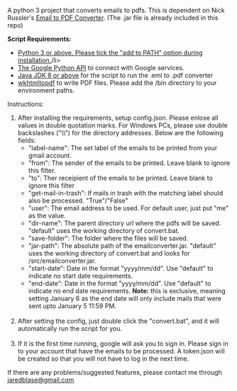 A python 3 project that converts emails to pdfs.
This is dependent on Nick Russler's <a href='https://github.com/nickrussler/email-to-pdf-converter'>Email to PDF Converter</a>. (The .jar file is already included in this repo)

<b>Script Requirements:</b>
<ul>
	<li><a href='https://www.python.org/downloads/'>Python 3 or above. Please tick the "add to PATH" option during installation.</a>/li>
	<li><a href='https://developers.google.com/docs/api/quickstart/python'>The Google Python API</a> to connect with Google services.</li>
	<li><a href='https://www.oracle.com/ph/java/technologies/javase-downloads.html'>Java JDK 8 or above</a> for the script to run the .eml to .pdf converter</li>
	<li><a href='https://wkhtmltopdf.org/downloads.html'>wkhtmltopdf</a> to write PDF files. Please add the /bin directory to your environment paths.</li>
</ul>

Instructions:
<ol>
	<li>
		After installing the requirements, setup config.json. Please enlose all values in double quotation marks. For Windows PCs, please use double backslashes ("\\") for the directory addresses. Below are the following fields:
		<ul>
			<li>"label-name": The set label of the emails to be printed from your gmail account.</li>
			<li>"from": The sender of the emails to be printed. Leave blank to ignore this filter.</li>
			<li>"to": Ther receipient of the emails to be printed. Leave blank to ignore this filter</li>
			<li>"get-mail-in-trash": If mails in trash with the matching label should also be processed. "True"/"False"</li>
			<li>"user": The email address to be used. For default user, just put "me" as the value.</li>
			<li>"dir-name": The parent directory url where the pdfs will be saved. "default" uses the working directory of convert.bat.</li>
			<li>"save-folder": The folder where the files will be saved.</li>
			<li>"jar-path": The absolute path of the emailconverter.jar. "default" uses the working directory of convert.bat and looks for /src/emailconverter.jar.</li>
			<li>"start-date": Date in the format "yyyy/mm/dd". Use "default" to indicate no start date requirements.</li>
			<li>"end-date": Date in the format "yyyy/mm/dd". Use "default" to indicate no end date requirements. <strong>Note:</strong> this is exclusive, meaning setting January 6 as the end date will only include mails that were sent upto January 5 11:59 PM.</li>
		</ul>
	</li>
	<br>
	<li>
		After setting the config, just double click the "convert.bat", and it will automatically run the script for you.
	</li>
	<br>
	<li>
		If it is the first time running, google will ask you to sign in. Please sign in to your account that have the emails to be processed.
	   	A token.json will be created so that you will not have to log in the next time.
	</li>
</ol>


If there are any problems/suggested features, please contact me through jaredblase@gmail.com
